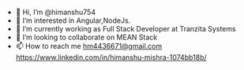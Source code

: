 - 👋 Hi, I’m @himanshu754
- 👀 I’m interested in Angular,NodeJs.
- 🌱 I’m currently working as Full Stack Developer at Tranzita Systems
- 💞️ I’m looking to collaborate on MEAN Stack
- 📫 How to reach me hm4436671@gmail.com   https://www.linkedin.com/in/himanshu-mishra-1074bb18b/

<!---

himanshu754/himanshu754 is a ✨ special ✨ repository because its `README.md` (this file) appears on your GitHub profile.
You can click the Preview link to take a look at your changes.
--->
